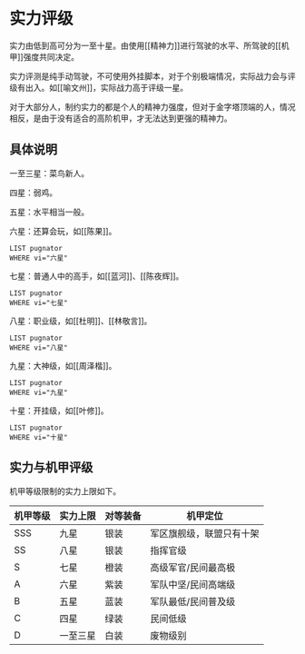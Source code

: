 # 实力评级

实力由低到高可分为一至十星。由使用[[精神力]]进行驾驶的水平、所驾驶的[[机甲]]强度共同决定。

实力评测是纯手动驾驶，不可使用外挂脚本，对于个别极端情况，实际战力会与评级有出入。如[[喻文州]]，实际战力高于评级一星。

对于大部分人，制约实力的都是个人的精神力强度，但对于金字塔顶端的人，情况相反，是由于没有适合的高阶机甲，才无法达到更强的精神力。

## 具体说明

一至三星：菜鸟新人。

四星：弱鸡。

五星：水平相当一般。

六星：还算会玩，如[[陈果]]。

```dataview
LIST pugnator
WHERE vi="六星"
```

七星：普通人中的高手，如[[蓝河]]、[[陈夜辉]]。

```dataview
LIST pugnator
WHERE vi="七星"
```

八星：职业级，如[[杜明]]、[[林敬言]]。

```dataview
LIST pugnator
WHERE vi="八星"
```

九星：大神级，如[[周泽楷]]。

```dataview
LIST pugnator
WHERE vi="九星"
```

十星：开挂级，如[[叶修]]。

```dataview
LIST pugnator
WHERE vi="十星"
```

## 实力与机甲评级

机甲等级限制的实力上限如下。

| 机甲等级 | 实力上限 | 对等装备 | 机甲定位         |
| ---- | ---- | ---- | --- |
| SSS  | 九星   | 银装   | 军区旗舰级，联盟只有十架 |
| SS   | 八星   | 银装   | 指挥官级         |
| S    | 七星   | 橙装   | 高级军官/民间最高极   |
| A    | 六星   | 紫装   | 军队中坚/民间高端级   |
| B    | 五星   | 蓝装   | 军队最低/民间普及级   |
| C    | 四星   | 绿装   | 民间低级         |
| D    | 一至三星 | 白装   | 废物级别         |
